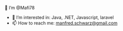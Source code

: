 👋 I’m @Mafi78
- 👀 I’m interested in: Java, .NET, Javascript, laravel
- 📫 How to reach me: manfred.schwarz@gmail.com

<!---
Mafi78/Mafi78 is a ✨ special ✨ repository because its `README.md` (this file) appears on your GitHub profile.
You can click the Preview link to take a look at your changes.
--->
